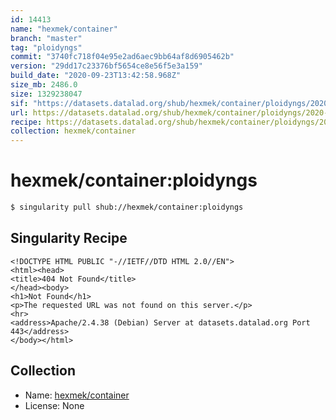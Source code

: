 ```yaml
---
id: 14413
name: "hexmek/container"
branch: "master"
tag: "ploidyngs"
commit: "3740fc718f04e95e2ad6aec9bb64af8d6905462b"
version: "29dd17c23376bf5654ce8e56f5e3a159"
build_date: "2020-09-23T13:42:58.968Z"
size_mb: 2486.0
size: 1329238047
sif: "https://datasets.datalad.org/shub/hexmek/container/ploidyngs/2020-09-23-3740fc71-29dd17c2/29dd17c23376bf5654ce8e56f5e3a159.sif"
url: https://datasets.datalad.org/shub/hexmek/container/ploidyngs/2020-09-23-3740fc71-29dd17c2/
recipe: https://datasets.datalad.org/shub/hexmek/container/ploidyngs/2020-09-23-3740fc71-29dd17c2/Singularity
collection: hexmek/container
---
```


# hexmek/container:ploidyngs

```bash
$ singularity pull shub://hexmek/container:ploidyngs
```

## Singularity Recipe

```singularity
<!DOCTYPE HTML PUBLIC "-//IETF//DTD HTML 2.0//EN">
<html><head>
<title>404 Not Found</title>
</head><body>
<h1>Not Found</h1>
<p>The requested URL was not found on this server.</p>
<hr>
<address>Apache/2.4.38 (Debian) Server at datasets.datalad.org Port 443</address>
</body></html>
```

## Collection

 - Name: [hexmek/container](https://github.com/hexmek/container)
 - License: None

